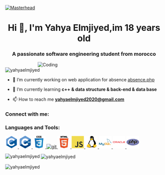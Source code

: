 [![Masterhead](https://1.bp.blogspot.com/-7A4WynwlsMw/XbbpCXG8fHi/AAAAAAAAMt4/u0a1bpLskYgrwGbllhSu2SDJ_Mig8SXJQCLcBGAsYHQ/s1600/2000_600px.gif)](https://yahyaelmjiyed.io)
<h1 align="center">Hi 👋, I'm Yahya Elmjiyed,im 18 years old</h1>
<h3 align="center">A passionate software engineering student from morocco</h3>
<img align="right" alt="Coding" width="400" src="https://camo.githubusercontent.com/19db51af5f90f1b152bc0b9078f5fe97053955be5074f03f17019c70345bdcdb/68747470733a2f2f6d69726f2e6d656469756d2e636f6d2f6d61782f313336302f302a37513379765349765f7430696f4a2d5a2e676966">


<p align="left"> <img src="https://komarev.com/ghpvc/?username=yahyaelmjiyed&label=Profile%20views&color=0e75b6&style=flat" alt="yahyaelmjiyed" /> </p>

- 🔭 I’m currently working on web application for absence [absence.php](https://github.com/yahyaElmjiyed/TEST-repo.git)

- 🌱 I’m currently learning **c++ & data structure & back-end & data base**

- 📫 How to reach me **yahyaelmjiyed2020@gmail.com**

<h3 align="left">Connect with me:</h3>
<p align="left">
</p>

<h3 align="left">Languages and Tools:</h3>
<p align="left"> <a href="https://www.cprogramming.com/" target="_blank" rel="noreferrer"> <img src="https://raw.githubusercontent.com/devicons/devicon/master/icons/c/c-original.svg" alt="c" width="40" height="40"/> </a> <a href="https://www.w3schools.com/cpp/" target="_blank" rel="noreferrer"> <img src="https://raw.githubusercontent.com/devicons/devicon/master/icons/cplusplus/cplusplus-original.svg" alt="cplusplus" width="40" height="40"/> </a> <a href="https://www.w3schools.com/css/" target="_blank" rel="noreferrer"> <img src="https://raw.githubusercontent.com/devicons/devicon/master/icons/css3/css3-original-wordmark.svg" alt="css3" width="40" height="40"/> </a> <a href="https://git-scm.com/" target="_blank" rel="noreferrer"> <img src="https://www.vectorlogo.zone/logos/git-scm/git-scm-icon.svg" alt="git" width="40" height="40"/> </a> <a href="https://www.w3.org/html/" target="_blank" rel="noreferrer"> <img src="https://raw.githubusercontent.com/devicons/devicon/master/icons/html5/html5-original-wordmark.svg" alt="html5" width="40" height="40"/> </a> <a href="https://developer.mozilla.org/en-US/docs/Web/JavaScript" target="_blank" rel="noreferrer"> <img src="https://raw.githubusercontent.com/devicons/devicon/master/icons/javascript/javascript-original.svg" alt="javascript" width="40" height="40"/> </a> <a href="https://www.linux.org/" target="_blank" rel="noreferrer"> <img src="https://raw.githubusercontent.com/devicons/devicon/master/icons/linux/linux-original.svg" alt="linux" width="40" height="40"/> </a> <a href="https://www.mysql.com/" target="_blank" rel="noreferrer"> <img src="https://raw.githubusercontent.com/devicons/devicon/master/icons/mysql/mysql-original-wordmark.svg" alt="mysql" width="40" height="40"/> </a> <a href="https://www.oracle.com/" target="_blank" rel="noreferrer"> <img src="https://raw.githubusercontent.com/devicons/devicon/master/icons/oracle/oracle-original.svg" alt="oracle" width="40" height="40"/> </a> <a href="https://www.php.net" target="_blank" rel="noreferrer"> <img src="https://raw.githubusercontent.com/devicons/devicon/master/icons/php/php-original.svg" alt="php" width="40" height="40"/> </a> </p>

<p><img align="left" src="https://github-readme-stats.vercel.app/api/top-langs?username=yahyaelmjiyed&show_icons=true&locale=en&layout=compact" alt="yahyaelmjiyed" /></p>

<p>&nbsp;<img align="center" src="https://github-readme-stats.vercel.app/api?username=yahyaelmjiyed&show_icons=true&locale=en" alt="yahyaelmjiyed" /></p>

<p><img align="center" src="https://github-readme-streak-stats.herokuapp.com/?user=yahyaelmjiyed&" alt="yahyaelmjiyed" /></p>


